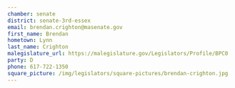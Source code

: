 ```yaml
---
chamber: senate
district: senate-3rd-essex
email: brendan.crighton@masenate.gov
first_name: Brendan
hometown: Lynn
last_name: Crighton
malegislature_url: https://malegislature.gov/Legislators/Profile/BPC0
party: D
phone: 617-722-1350
square_picture: /img/legislators/square-pictures/brendan-crighton.jpg
---
```

